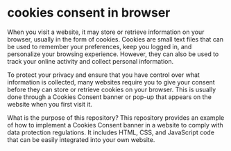 # cookies consent in browser
 
When you visit a website, it may store or retrieve information on your browser, usually in the form of cookies. Cookies are small text files that can be used to remember your preferences, keep you logged in, and personalize your browsing experience. However, they can also be used to track your online activity and collect personal information.

To protect your privacy and ensure that you have control over what information is collected, many websites require you to give your consent before they can store or retrieve cookies on your browser. This is usually done through a Cookies Consent banner or pop-up that appears on the website when you first visit it.

What is the purpose of this repository?
This repository provides an example of how to implement a Cookies Consent banner in a website to comply with data protection regulations. It includes HTML, CSS, and JavaScript code that can be easily integrated into your own website.
